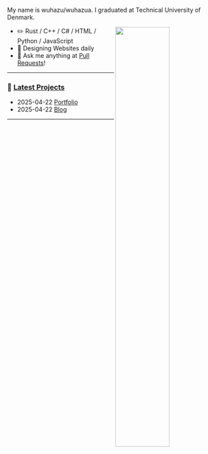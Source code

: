 My name is wuhazu/wuhazua. I graduated at Technical University of Denmark.

<picture>
    <source media="(prefers-color-scheme: dark)" srcset="https://github-readme-stats-ouuan.vercel.app/api?username=wuhazua&theme=dark&show_icons=true">
    <img align="right" width="50%" src="https://github-readme-stats-ouuan.vercel.app/api?username=ouuan&show_icons=true">
</picture>

-   :pencil2: Rust / C++ / C# / HTML / Python / JavaScript
-   :seedling: Designing Websites daily
-   :thought_balloon: Ask me anything at [Pull Requests](https://github.com/Wuhazua/Wuhazua/pulls)!

---

### :pencil: [Latest Projects](https://github.com/wuhazua)


-   2025-04-22 [Portfolio]()
-   2025-04-22 [Blog]()



---
